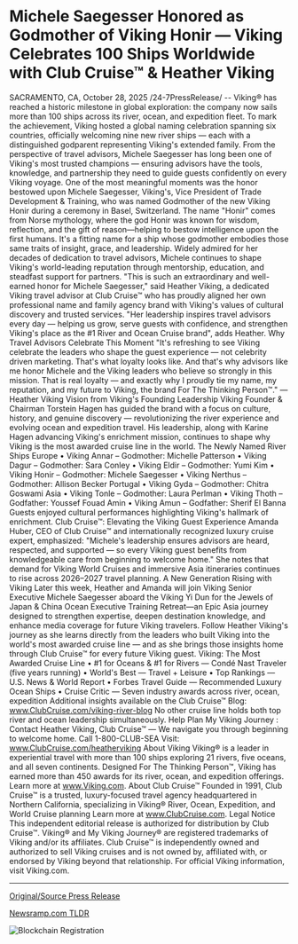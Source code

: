 # Michele Saegesser Honored as Godmother of Viking Honir — Viking Celebrates 100 Ships Worldwide with Club Cruise™ &amp; Heather Viking

SACRAMENTO, CA, October 28, 2025 /24-7PressRelease/ -- Viking® has reached a historic milestone in global exploration: the company now sails more than 100 ships across its river, ocean, and expedition fleet. To mark the achievement, Viking hosted a global naming celebration spanning six countries, officially welcoming nine new river ships — each with a distinguished godparent representing Viking's extended family.  From the perspective of travel advisors, Michele Saegesser has long been one of Viking's most trusted champions — ensuring advisors have the tools, knowledge, and partnership they need to guide guests confidently on every Viking voyage.  One of the most meaningful moments was the honor bestowed upon Michele Saegesser, Viking's, Vice President of Trade Development & Training, who was named Godmother of the new Viking Honir during a ceremony in Basel, Switzerland. The name "Honir" comes from Norse mythology, where the god Honir was known for wisdom, reflection, and the gift of reason—helping to bestow intelligence upon the first humans. It's a fitting name for a ship whose godmother embodies those same traits of insight, grace, and leadership. Widely admired for her decades of dedication to travel advisors, Michele continues to shape Viking's world-leading reputation through mentorship, education, and steadfast support for partners.  "This is such an extraordinary and well-earned honor for Michele Saegesser," said Heather Viking, a dedicated Viking travel advisor at Club Cruise™ who has proudly aligned her own professional name and family agency brand with Viking's values of cultural discovery and trusted services.  "Her leadership inspires travel advisors every day — helping us grow, serve guests with confidence, and strengthen Viking's place as the #1 River and Ocean Cruise brand", adds Heather.  Why Travel Advisors Celebrate This Moment  "It's refreshing to see Viking celebrate the leaders who shape the guest experience — not celebrity driven marketing. That's what loyalty looks like. And that's why advisors like me honor Michele and the Viking leaders who believe so strongly in this mission. That is real loyalty — and exactly why I proudly tie my name, my reputation, and my future to Viking, the brand For The Thinking Person™." — Heather Viking  Vision from Viking's Founding Leadership  Viking Founder & Chairman Torstein Hagen has guided the brand with a focus on culture, history, and genuine discovery — revolutionizing the river experience and evolving ocean and expedition travel. His leadership, along with Karine Hagen advancing Viking's enrichment mission, continues to shape why Viking is the most awarded cruise line in the world.  The Newly Named River Ships  Europe • Viking Annar – Godmother: Michelle Patterson • Viking Dagur – Godmother: Sara Conley • Viking Eldir – Godmother: Yumi Kim • Viking Honir – Godmother: Michele Saegesser • Viking Nerthus – Godmother: Allison Becker  Portugal • Viking Gyda – Godmother: Chitra Goswami  Asia • Viking Tonle – Godmother: Laura Perlman • Viking Thoth – Godfather: Youssef Fouad Amin • Viking Amun – Godfather: Sherif El Banna  Guests enjoyed cultural performances highlighting Viking's hallmark of enrichment.  Club Cruise™: Elevating the Viking Guest Experience Amanda Huber, CEO of Club Cruise™ and internationally recognized luxury cruise expert, emphasized:  "Michele's leadership ensures advisors are heard, respected, and supported — so every Viking guest benefits from knowledgeable care from beginning to welcome home."  She notes that demand for Viking World Cruises and immersive Asia itineraries continues to rise across 2026–2027 travel planning.  A New Generation Rising with Viking  Later this week, Heather and Amanda will join Viking Senior Executive Michele Saegesser aboard the Viking Yi Dun for the Jewels of Japan & China Ocean Executive Training Retreat—an Epic Asia journey designed to strengthen expertise, deepen destination knowledge, and enhance media coverage for future Viking travelers.  Follow Heather Viking's journey as she learns directly from the leaders who built Viking into the world's most awarded cruise line — and as she brings those insights home through Club Cruise™ for every future Viking guest.  Viking: The Most Awarded Cruise Line  • #1 for Oceans & #1 for Rivers — Condé Nast Traveler (five years running) • World's Best — Travel + Leisure • Top Rankings — U.S. News & World Report • Forbes Travel Guide — Recommended Luxury Ocean Ships • Cruise Critic — Seven industry awards across river, ocean, expedition  Additional insights available on the Club Cruise™ Blog: www.ClubCruise.com/viking-river-blog  No other cruise line holds both top river and ocean leadership simultaneously.  Help Plan My Viking Journey : Contact Heather Viking, Club Cruise™ — We navigate you through beginning to welcome home. Call 1-800-CLUB-SEA Visit: www.ClubCruise.com/heatherviking  About Viking  Viking® is a leader in experiential travel with more than 100 ships exploring 21 rivers, five oceans, and all seven continents. Designed For The Thinking Person™, Viking has earned more than 450 awards for its river, ocean, and expedition offerings. Learn more at www.Viking.com.  About Club Cruise™ Founded in 1991, Club Cruise™ is a trusted, luxury-focused travel agency headquartered in Northern California, specializing in Viking® River, Ocean, Expedition, and World Cruise planning Learn more at www.ClubCruise.com.  Legal Notice This independent editorial release is authorized for distribution by Club Cruise™. Viking® and My Viking Journey® are registered trademarks of Viking and/or its affiliates. Club Cruise™ is independently owned and authorized to sell Viking cruises and is not owned by, affiliated with, or endorsed by Viking beyond that relationship. For official Viking information, visit Viking.com. 

---

[Original/Source Press Release](https://www.24-7pressrelease.com/press-release/528136/michele-saegesser-honored-as-godmother-of-viking-honir-viking-celebrates-100-ships-worldwide-with-club-cruise-heather-viking)
                    

[Newsramp.com TLDR](https://newsramp.com/curated-news/viking-celebrates-100-ship-milestone-with-global-naming-ceremony/c1c3161318b3986ce531f2543a30fa38) 

 

 



![Blockchain Registration](https://cdn.newsramp.app/24-7PressRelease/qrcode/2510/28/bendjxnt.webp)